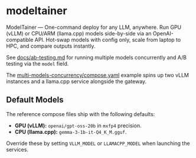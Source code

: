 # modeltainer
ModelTainer — One-command deploy for any LLM, anywhere. Run GPU (vLLM) or CPU/ARM (llama.cpp) models side-by-side via an OpenAI-compatible API. Hot-swap models with config only, scale from laptop to HPC, and compare outputs instantly.

See [docs/ab-testing.md](docs/ab-testing.md) for running multiple models concurrently and A/B testing via the `model` field.

The [multi-models-concurrency/compose.yaml](multi-models-concurrency/compose.yaml) example spins up two vLLM instances and a llama.cpp service alongside the gateway.

## Default Models

The reference compose files ship with the following defaults:

- **GPU (vLLM):** `openai/gpt-oss-20b` in `mxfp4` precision.
- **CPU (llama.cpp):** `gemma-3-1b-it-Q4_K_M.gguf`.

Override these by setting `VLLM_MODEL` or `LLAMACPP_MODEL` when launching the services.
